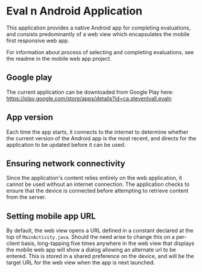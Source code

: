 # Eval n Android Application

This application provides a native Android app for completing evaluations, and consists predominantly of a web view which encapsulates the mobile first responsive web app.

For information about process of selecting and completing evaluations, see the readme in the mobile web app project.

## Google play
The current application can be downloaded from Google Play here: https://play.google.com/store/apps/details?id=ca.stevenlyall.evaln

## App version
Each time the app starts, it connects to the internet to determine whether the current version of the Android app is the most recent, and directs for the application to be updated before it can be used.

## Ensuring network connectivity
Since the application's content relies entirely on the web application, it cannot be used without an internet connection. The application checks to ensure that the device is connected before attempting to retrieve content from the server.

## Setting mobile app URL
By default, the web view opens a URL defined in a constant declared at the top of `MainActivity.java`. Should the need arise to change this on a per-client basis, long-tapping five times anywhere in the web view that displays the mobile web app will show a dialog allowing an alternate url to be entered. This is stored in a shared preference on the device, and will be the target URL for the web view when the app is next launched.

